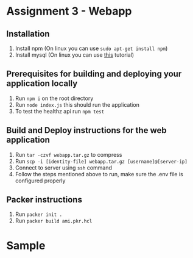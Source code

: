 # Assignment 3 - Webapp

## Installation 
1. Install npm (On linux you can use `sudo apt-get install npm`)
2. Install mysql (On linux you can use [this](https://www.digitalocean.com/community/tutorials/how-to-install-mariadb-on-debian-11) tutorial)
   
## Prerequisites for building and deploying your application locally
1. Run `npm i` on the root directory
2. Run `node index.js` this should run the application
3. To test the healthz api run `npm test`

## Build and Deploy instructions for the web application
1. Run `tar -czvf webapp.tar.gz` to compress
2. Run `scp -i [identity-file] webapp.tar.gz [username]@[server-ip]`
3. Connect to server using `ssh` command
4. Follow the steps mentioned above to run, make sure the .env file is configured properly

## Packer instructions
1. Run `packer init .`
2. Run `packer build ami.pkr.hcl`

# Sample